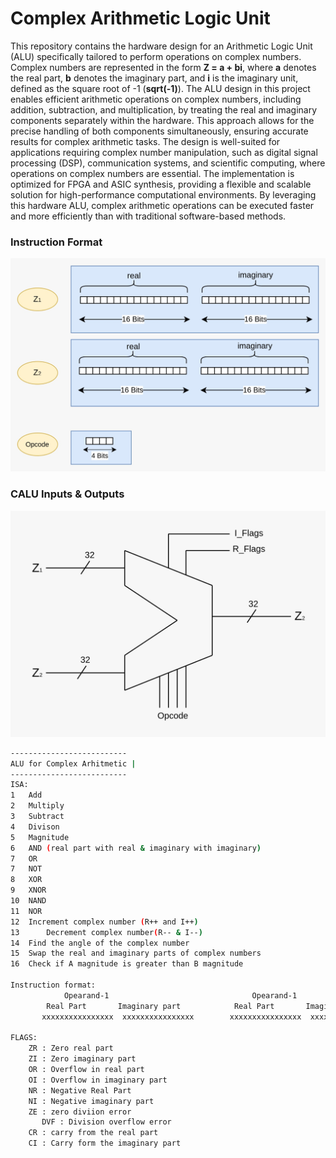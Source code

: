 # Complex Arithmetic Logic Unit
This repository contains the hardware design for an Arithmetic Logic Unit (ALU) specifically tailored to perform operations on complex numbers. Complex numbers are represented in the form **Z = a + bi**, where **a** denotes the real part, **b** denotes the imaginary part, and **i** is the imaginary unit, defined as the square root of -1 (**sqrt(-1)**). The ALU design in this project enables efficient arithmetic operations on complex numbers, including addition, subtraction, and multiplication, by treating the real and imaginary components separately within the hardware. This approach allows for the precise handling of both components simultaneously, ensuring accurate results for complex arithmetic tasks. The design is well-suited for applications requiring complex number manipulation, such as digital signal processing (DSP), communication systems, and scientific computing, where operations on complex numbers are essential. The implementation is optimized for FPGA and ASIC synthesis, providing a flexible and scalable solution for high-performance computational environments. By leveraging this hardware ALU, complex arithmetic operations can be executed faster and more efficiently than with traditional software-based methods.
### Instruction Format 
![Alt text](output_files/instruction_format.jpeg)

### CALU Inputs & Outputs
![Alt text](output_files/CALU.jpeg)


```bash
--------------------------
ALU for Complex Arhitmetic |
--------------------------
ISA: 
1	Add        
2	Multiply   
3	Subtract   
4	Divison    
5	Magnitude  
6	AND (real part with real & imaginary with imaginary)
7	OR
7	NOT
8	XOR
9	XNOR
10	NAND
11	NOR
12	Increment complex number (R++ and I++)
13      Decrement complex number(R-- & I--)
14	Find the angle of the complex number
15	Swap the real and imaginary parts of complex numbers 
16	Check if A magnitude is greater than B magnitude

Instruction format:
		    Opearand-1                                Opearand-1
	    Real Part       Imaginary part            Real Part       Imaginary part        Opcode
	   xxxxxxxxxxxxxxxx  xxxxxxxxxxxxxxxx        xxxxxxxxxxxxxxxx  xxxxxxxxxxxxxxxx       xxxx
  
FLAGS:
	ZR : Zero real part 
	ZI : Zero imaginary part
	OR : Overflow in real part 
	OI : Overflow in imaginary part
	NR : Negative Real Part
	NI : Negative imaginary part 
	ZE : zero diviion error 
       DVF : Division overflow error
	CR : carry from the real part
	CI : Carry form the imaginary part

```

